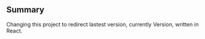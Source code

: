 ## Summary

Changing this project to redirect lastest version, currently Version, written in React.
